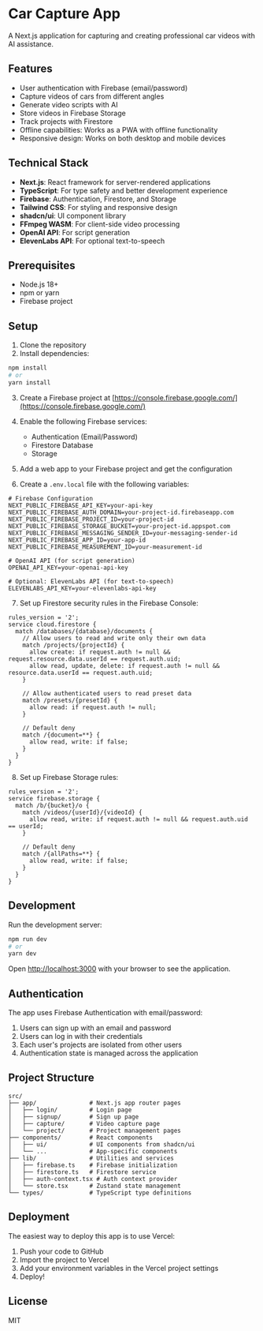 # Car Capture App

A Next.js application for capturing and creating professional car videos with AI assistance.

## Features

- User authentication with Firebase (email/password)
- Capture videos of cars from different angles
- Generate video scripts with AI
- Store videos in Firebase Storage
- Track projects with Firestore
- Offline capabilities: Works as a PWA with offline functionality
- Responsive design: Works on both desktop and mobile devices

## Technical Stack

- **Next.js**: React framework for server-rendered applications
- **TypeScript**: For type safety and better development experience
- **Firebase**: Authentication, Firestore, and Storage
- **Tailwind CSS**: For styling and responsive design
- **shadcn/ui**: UI component library
- **FFmpeg WASM**: For client-side video processing
- **OpenAI API**: For script generation
- **ElevenLabs API**: For optional text-to-speech

## Prerequisites

- Node.js 18+ 
- npm or yarn
- Firebase project

## Setup

1. Clone the repository
2. Install dependencies:

```bash
npm install
# or
yarn install
```

3. Create a Firebase project at [https://console.firebase.google.com/](https://console.firebase.google.com/)

4. Enable the following Firebase services:
   - Authentication (Email/Password)
   - Firestore Database
   - Storage

5. Add a web app to your Firebase project and get the configuration

6. Create a `.env.local` file with the following variables:

```
# Firebase Configuration
NEXT_PUBLIC_FIREBASE_API_KEY=your-api-key
NEXT_PUBLIC_FIREBASE_AUTH_DOMAIN=your-project-id.firebaseapp.com
NEXT_PUBLIC_FIREBASE_PROJECT_ID=your-project-id
NEXT_PUBLIC_FIREBASE_STORAGE_BUCKET=your-project-id.appspot.com
NEXT_PUBLIC_FIREBASE_MESSAGING_SENDER_ID=your-messaging-sender-id
NEXT_PUBLIC_FIREBASE_APP_ID=your-app-id
NEXT_PUBLIC_FIREBASE_MEASUREMENT_ID=your-measurement-id

# OpenAI API (for script generation)
OPENAI_API_KEY=your-openai-api-key

# Optional: ElevenLabs API (for text-to-speech)
ELEVENLABS_API_KEY=your-elevenlabs-api-key
```

7. Set up Firestore security rules in the Firebase Console:

```
rules_version = '2';
service cloud.firestore {
  match /databases/{database}/documents {
    // Allow users to read and write only their own data
    match /projects/{projectId} {
      allow create: if request.auth != null && request.resource.data.userId == request.auth.uid;
      allow read, update, delete: if request.auth != null && resource.data.userId == request.auth.uid;
    }
    
    // Allow authenticated users to read preset data
    match /presets/{presetId} {
      allow read: if request.auth != null;
    }
    
    // Default deny
    match /{document=**} {
      allow read, write: if false;
    }
  }
}
```

8. Set up Firebase Storage rules:

```
rules_version = '2';
service firebase.storage {
  match /b/{bucket}/o {
    match /videos/{userId}/{videoId} {
      allow read, write: if request.auth != null && request.auth.uid == userId;
    }
    
    // Default deny
    match /{allPaths=**} {
      allow read, write: if false;
    }
  }
}
```

## Development

Run the development server:

```bash
npm run dev
# or
yarn dev
```

Open [http://localhost:3000](http://localhost:3000) with your browser to see the application.

## Authentication

The app uses Firebase Authentication with email/password:

1. Users can sign up with an email and password
2. Users can log in with their credentials
3. Each user's projects are isolated from other users
4. Authentication state is managed across the application

## Project Structure

```
src/
├── app/               # Next.js app router pages
│   ├── login/         # Login page
│   ├── signup/        # Sign up page
│   ├── capture/       # Video capture page
│   └── project/       # Project management pages
├── components/        # React components
│   ├── ui/            # UI components from shadcn/ui
│   └── ...            # App-specific components
├── lib/               # Utilities and services
│   ├── firebase.ts    # Firebase initialization
│   ├── firestore.ts   # Firestore service
│   ├── auth-context.tsx # Auth context provider
│   └── store.tsx      # Zustand state management
└── types/             # TypeScript type definitions
```

## Deployment

The easiest way to deploy this app is to use Vercel:

1. Push your code to GitHub
2. Import the project to Vercel
3. Add your environment variables in the Vercel project settings
4. Deploy!

## License

MIT
